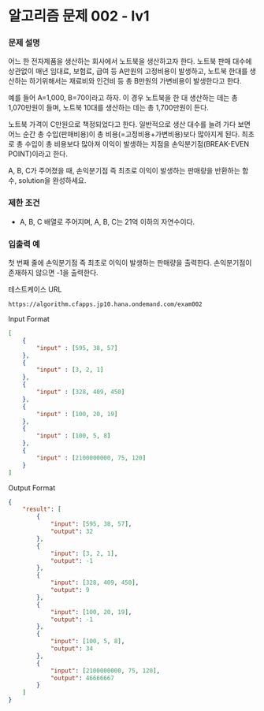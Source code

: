 # **알고리즘 문제 002 - lv1**

### **문제 설명**

어느 한 전자제품을 생산하는 회사에서 노트북을 생산하고자 한다. 노트북 판매 대수에 상관없이 매년 임대료, 보험료, 급여 등 A만원의 고정비용이 발생하고, 노트북 한대를 생산하는 하기위해서는 재료비와 인건비 등 총 B만원의 가변비용이 발생한다고 한다.

예를 들어 A=1,000, B=70이라고 하자. 이 경우 노트북을 한 대 생산하는 데는 총 1,070만원이 들며, 노트북 10대를 생산하는 데는 총 1,700만원이 든다.

노트북 가격이 C만원으로 책정되었다고 한다. 일반적으로 생산 대수를 늘려 가다 보면 어느 순간 총 수입(판매비용)이 총 비용(=고정비용+가변비용)보다 많아지게 된다. 최초로 총 수입이 총 비용보다 많아져 이익이 발생하는 지점을 손익분기점(BREAK-EVEN POINT)이라고 한다.

A, B, C가 주어졌을 때, 손익분기점 즉 최초로 이익이 발생하는 판매량을 반환하는 함수, solution을 완성하세요.

### **제한 조건**

- A, B, C 배열로 주어지며, A, B, C는 21억 이하의 자연수이다.

### **입출력 예**

첫 번째 줄에 손익분기점 즉 최초로 이익이 발생하는 판매량을 출력한다. 손익분기점이 존재하지 않으면 -1을 출력한다.

테스트케이스 URL
```url
https://algorithm.cfapps.jp10.hana.ondemand.com/exam002
```

Input Format
```json
[
    {
        "input" : [595, 38, 57]
    },
    {
        "input" : [3, 2, 1]
    },
    {
        "input" : [328, 409, 450]
    },
    {
        "input" : [100, 20, 19]
    },
    {
        "input" : [100, 5, 8]
    },
    {
        "input" : [2100000000, 75, 120]
    }
]
```

Output Format
```json
{
    "result": [
        {
            "input": [595, 38, 57],
            "output": 32
        },
        {
            "input": [3, 2, 1],
            "output": -1
        },
        {
            "input": [328, 409, 450],
            "output": 9
        },
        {
            "input": [100, 20, 19],
            "output": -1
        },
        {
            "input": [100, 5, 8],
            "output": 34
        },
        {
            "input": [2100000000, 75, 120],
            "output": 46666667
        }
    ]
}
```